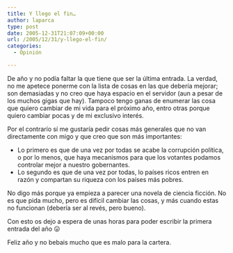 ```yaml
---
title: Y llego el fin…
author: laparca
type: post
date: 2005-12-31T21:07:09+00:00
url: /2005/12/31/y-llego-el-fin/
categories:
  - Opinión

---
```

De año y no podía faltar la que tiene que ser la última entrada. La verdad, no me apetece ponerme con la lista de cosas en las que debería mejorar; son demasiadas y no creo que haya espacio en el servidor (aun a pesar de los muchos gigas que hay). Tampoco tengo ganas de enumerar las cosa que quiero cambiar de mi vida para el próximo año, entro otras porque quiero cambiar pocas y de mi exclusivo interés.

Por el contrarío sí me gustaría pedir cosas más generales que no van directamente con migo y que creo que son más importantes:

  * Lo primero es que de una vez por todas se acabe la corrupción política, o por lo menos, que haya mecanismos para que los votantes podamos controlar mejor a nuestro gobernantes.
  * Lo segundo es que de una vez por todas, lo países ricos entren en razón y compartan su riqueza con los países más pobres.

No digo más porque ya empieza a parecer una novela de ciencia ficción. No es que pida mucho, pero es difícil cambiar las cosas, y más cuando estas no funcionan (debería ser al revés, pero bueno).

Con esto os dejo a espera de unas horas para poder escribir la primera entrada del año 😛

Feliz año y no bebais mucho que es malo para la cartera.